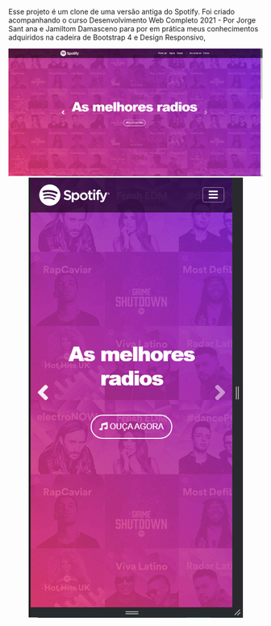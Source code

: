 Esse projeto é um clone de uma versão antiga do Spotify. Foi criado acompanhando o curso Desenvolvimento Web Completo 2021 - Por Jorge Sant ana e Jamiltom Damasceno
para por em prática meus conhecimentos adquiridos na cadeira de Bootstrap 4 e Design Responsivo,

<div align="center">
    <img src="imagens/Print.png">
    <img src="imagens/PrintSmallDevice.png">
</div>